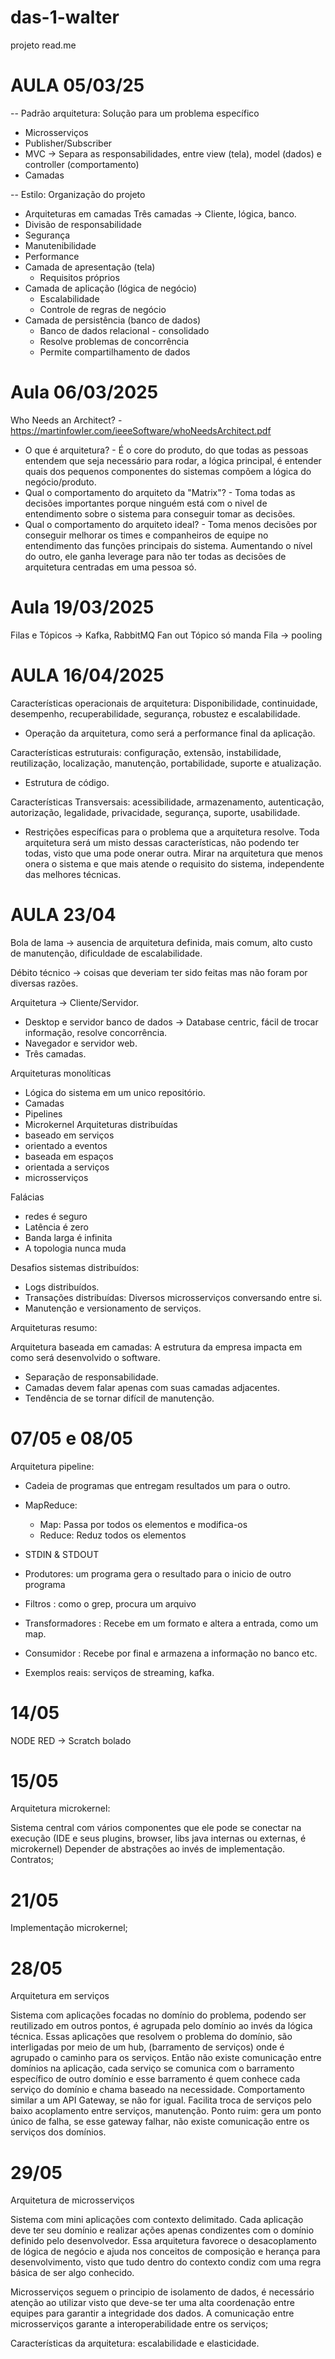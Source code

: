 # das-1-walter
projeto read.me

# AULA 05/03/25

-- Padrão arquitetura: Solução para um problema específico

- Microsserviços
- Publisher/Subscriber
- MVC -> Separa as responsabilidades, entre view (tela), model (dados) e controller (comportamento)
- Camadas

-- Estilo: Organização do projeto

- Arquiteturas em camadas Três camadas -> Cliente, lógica, banco.
- Divisão de responsabilidade
- Segurança
- Manutenibilidade
- Performance
- Camada de apresentação (tela)
  - Requisitos próprios
- Camada de aplicação (lógica de negócio)
  - Escalabilidade
  - Controle de regras de negócio
- Camada de persistência (banco de dados)
  - Banco de dados relacional - consolidado
  - Resolve problemas de concorrência
  - Permite compartilhamento de dados

# Aula 06/03/2025
Who Needs an Architect? - https://martinfowler.com/ieeeSoftware/whoNeedsArchitect.pdf
- O que é arquitetura? - É o core do produto, do que todas as pessoas entendem que seja necessário para rodar, a lógica principal, é entender quais dos pequenos componentes do sistemas compõem a lógica do negócio/produto.
- Qual o comportamento do arquiteto da "Matrix"? - Toma todas as decisões importantes porque ninguém está com o nivel de entendimento sobre o sistema para conseguir tomar as decisões.
- Qual o comportamento do arquiteto ideal? - Toma menos decisões por conseguir melhorar os times e companheiros de equipe no entendimento das funções principais do sistema. Aumentando o nível do outro, ele ganha leverage para não ter todas as decisões de arquitetura centradas em uma pessoa só.

# Aula 19/03/2025

Filas e Tópicos -> Kafka, RabbitMQ
Fan out
Tópico só manda
Fila -> pooling 

# AULA 16/04/2025

Características operacionais de arquitetura: Disponibilidade, continuidade, desempenho, recuperabilidade, segurança, robustez e escalabilidade.
- Operação da arquitetura, como será a performance final da aplicação.


Características estruturais: configuração, extensão, instabilidade, reutilização, localização, manutenção, portabilidade, suporte e atualização. 

- Estrutura de código.

Características Transversais: acessibilidade, armazenamento, autenticação, autorização, legalidade, privacidade, segurança, suporte, usabilidade.

- Restrições específicas para o problema que a arquitetura resolve.
Toda arquitetura será um misto dessas características, não podendo ter todas, visto que uma pode onerar outra. Mirar na arquitetura que menos onera o sistema e que mais atende o requisito do sistema, independente das melhores técnicas.

# AULA 23/04

Bola de lama -> ausencia de arquitetura definida, mais comum, alto custo de manutenção, dificuldade de escalabilidade.

Débito técnico -> coisas que deveriam ter sido feitas mas não foram por diversas razões.

Arquitetura -> Cliente/Servidor.
- Desktop e servidor banco de dados -> Database centric, fácil de trocar informação, resolve concorrência.
- Navegador e servidor web.
- Três camadas.

Arquiteturas monolíticas
- Lógica do sistema em um unico repositório.
- Camadas
- Pipelines
- Microkernel
Arquiteturas distribuídas
- baseado em serviços
- orientado a eventos
- baseada em espaços
- orientada a serviços
- microsserviços

Falácias
- redes é seguro
- Latência é zero
- Banda larga é infinita
- A topologia nunca muda

Desafios sistemas distribuídos:
 - Logs distribuídos.
 - Transações distribuídas: Diversos microsserviços conversando entre si.
 - Manutenção e versionamento de serviços.


Arquiteturas resumo:

Arquitetura baseada em camadas: A estrutura da empresa impacta em como será desenvolvido o software.
- Separação de responsabilidade.
- Camadas devem falar apenas com suas camadas adjacentes.
- Tendência de se tornar difícil de manutenção.

# 07/05 e 08/05
Arquitetura pipeline:
- Cadeia de programas que entregam resultados um para o outro.
- MapReduce:
  - Map: Passa por todos os elementos e modifica-os
  - Reduce: Reduz todos os elementos

- STDIN & STDOUT
- Produtores: um programa gera o resultado para o inicio de outro programa
- Filtros : como o grep, procura um arquivo
- Transformadores : Recebe em um formato e altera a entrada, como um map.
- Consumidor : Recebe por final e armazena a informação no banco etc.

-  Exemplos reais: serviços de streaming, kafka.

# 14/05
NODE RED -> Scratch bolado

# 15/05
Arquitetura microkernel:

Sistema central com vários componentes que ele pode se conectar na execução (IDE e seus plugins, browser, libs java internas ou externas, é microkernel)
Depender de abstrações ao invés de implementação.
Contratos;

# 21/05
Implementação microkernel;

# 28/05
Arquitetura em serviços

Sistema com aplicações focadas no domínio do problema, podendo ser reutilizado em outros pontos, é agrupada pelo domínio ao invés da lógica técnica.
Essas aplicações que resolvem o problema do domínio, são interligadas por meio de um hub, (barramento de serviços) onde é agrupado o caminho para os serviços.
Então não existe comunicação entre domínios na aplicação, cada serviço se comunica com o barramento específico de outro domínio e esse barramento é quem conhece cada serviço do domínio
e chama baseado na necessidade. Comportamento similar a um API Gateway, se não for igual.
Facilita troca de serviços pelo baixo acoplamento entre serviços, manutenção.
Ponto ruim: gera um ponto único de falha, se esse gateway falhar, não existe comunicação entre os serviços dos domínios.


# 29/05
Arquitetura de microsserviços

Sistema com mini aplicações com contexto delimitado.
Cada aplicação deve ter seu domínio e realizar ações apenas condizentes com o domínio definido pelo desenvolvedor.
Essa arquitetura favorece o desacoplamento de lógica de negócio e ajuda nos conceitos de composição e herança para desenvolvimento, visto que tudo dentro do contexto
condiz com uma regra básica de ser algo conhecido.

Microsserviços seguem o principio de isolamento de dados, é necessário atenção ao utilizar visto que deve-se ter uma alta coordenação entre equipes para garantir a integridade dos dados.
A comunicação entre microsserviços garante a interoperabilidade entre os serviços;

Características da arquitetura: escalabilidade e elasticidade.
